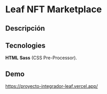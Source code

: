 # **Leaf NFT Marketplace**

## **Descripción**

## **Tecnologies**
 **HTML**
 **Sass** (CSS Pre-Processor).

## **Demo**

https://proyecto-integrador-leaf.vercel.app/
